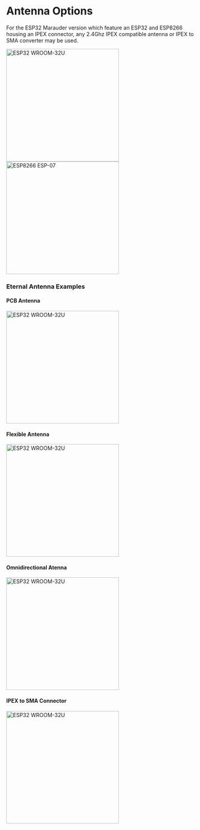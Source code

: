 # Antenna Options
For the ESP32 Marauder version which feature an ESP32 and ESP8266 housing an IPEX connector, any 2.4Ghz IPEX compatible antenna or IPEX to SMA converter may be used.

<p align="left">
  <img alt="ESP32 WROOM-32U" src="https://assets.lcsc.com/images/lcsc/900x900/20200303_Espressif-Systems-ESP32-WROOM-32U_C328062_front.jpg" width="300">
  <img alt="ESP8266 ESP-07" src="https://assets.lcsc.com/images/lcsc/900x900/20200703_Ai-Thinker-ESP-07_C82894_front.jpg" width="300">
</p>

### Eternal Antenna Examples

#### PCB Antenna
<p align="left">
  <img alt="ESP32 WROOM-32U" src="https://images-na.ssl-images-amazon.com/images/I/41w3AdVj0SL._AC_SY450_.jpg" width="300">
</p>

#### Flexible Antenna
<p align="left">
  <img alt="ESP32 WROOM-32U" src="https://images-na.ssl-images-amazon.com/images/I/31ZmBjRbtPL._SX342_.jpg" width="300">
</p>

#### Omnidirectional Atenna
<p align="left">
  <img alt="ESP32 WROOM-32U" src="https://i.pinimg.com/originals/00/37/48/0037486ff0a1931f5eb67236b6b011c0.jpg" width="300">
</p>

#### IPEX to SMA Connector
<p align="left">
  <img alt="ESP32 WROOM-32U" src="https://p.globalsources.com/IMAGES/PDT/B0977126680/RG1-13-RP-SM-K-IPEX.jpg" width="300">
</p>